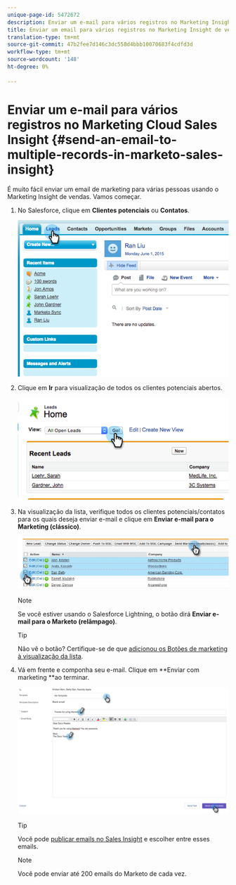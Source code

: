 ```yaml
---
unique-page-id: 5472672
description: Enviar um e-mail para vários registros no Marketing Insight Sales - Documentos do Marketing Cloud - Documentação do produto
title: Enviar um email para vários registros no Marketing Insight de vendas
translation-type: tm+mt
source-git-commit: 47b2fee7d146c3dc558d4bbb10070683f4cdfd3d
workflow-type: tm+mt
source-wordcount: '148'
ht-degree: 0%

---
```



# Enviar um e-mail para vários registros no Marketing Cloud Sales Insight {#send-an-email-to-multiple-records-in-marketo-sales-insight}

É muito fácil enviar um email de marketing para várias pessoas usando o Marketing Insight de vendas. Vamos começar.

1. No Salesforce, clique em **Clientes potenciais** ou **Contatos**.

   ![](assets/image2015-6-1-14-3a40-3a35.png)

1. Clique em **Ir** para visualização de todos os clientes potenciais abertos.

   ![](assets/image2015-6-1-14-3a41-3a42.png)

1. Na visualização da lista, verifique todos os clientes potenciais/contatos para os quais deseja enviar e-mail e clique em **Enviar e-mail para o Marketing (clássico)**.

   ![](assets/three.png)

   >[!NOTE]
   >
   >Se você estiver usando o Salesforce Lightning, o botão dirá **Enviar e-mail para o Marketo (relâmpago)**.

   >[!TIP]
   >
   >Não vê o botão? Certifique-se de que [adicionou os Botões de marketing à visualização da lista](add-marketo-sales-insight-tab-and-buttons-to-salesforce.md).

1. Vá em frente e componha seu e-mail. Clique em **Enviar com marketing **ao terminar.

   ![](assets/four.png)

   >[!TIP]
   >
   >Você pode [publicar emails no Sales Insight](../../../../../product-docs/marketo-sales-insight/msi-for-salesforce/features/actions-in-the-msi-panel/send-marketo-email/publish-an-email-to-sales-insight.md) e escolher entre esses emails.

   >[!NOTE]
   >
   >Você pode enviar até 200 emails do Marketo de cada vez.

